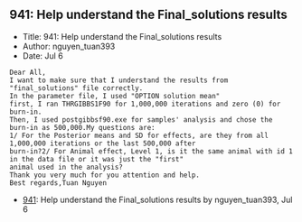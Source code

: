 ## 941: Help understand the Final_solutions results

- Title: 941: Help understand the Final_solutions results
- Author: nguyen_tuan393
- Date: Jul 6

```
Dear All,
I want to make sure that I understand the results from "final_solutions" file correctly.
In the parameter file, I used "OPTION solution mean"
first, I ran THRGIBBS1F90 for 1,000,000 iterations and zero (0) for burn-in.
Then, I used postgibbsf90.exe for samples' analysis and chose the burn-in as 500,000.My questions are:
1/ For the Posterior means and SD for effects, are they from all 1,000,000 iterations or the last 500,000 after
burn-in?2/ For Animal effect, Level 1, is it the same animal with id 1 in the data file or it was just the "first"
animal used in the analysis?
Thank you very much for you attention and help.
Best regards,Tuan Nguyen

```

- [941](0941.md): Help understand the Final_solutions results by nguyen_tuan393, Jul 6
